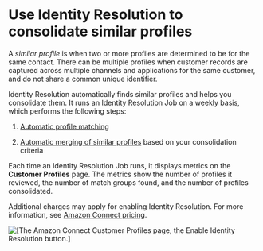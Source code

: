 # Use Identity Resolution to consolidate similar profiles<a name="use-identity-resolution"></a>

A *similar profile* is when two or more profiles are determined to be for the same contact\. There can be multiple profiles when customer records are captured across multiple channels and applications for the same customer, and do not share a common unique identifier\.

Identity Resolution automatically finds similar profiles and helps you consolidate them\. It runs an Identity Resolution Job on a weekly basis, which performs the following steps:

1. [Automatic profile matching](how-identity-resolution-works.md#auto-profile-matching) 

1. [Automatic merging of similar profiles](how-identity-resolution-works.md#auto-profile-merging) based on your consolidation criteria 

Each time an Identity Resolution Job runs, it displays metrics on the **Customer Profiles** page\. The metrics show the number of profiles it reviewed, the number of match groups found, and the number of profiles consolidated\. 

Additional charges may apply for enabling Identity Resolution\. For more information, see [Amazon Connect pricing](http://aws.amazon.com/connect/pricing/)\. 

![\[The Amazon Connect Customer Profiles page, the Enable Identity Resolution button.\]](http://docs.aws.amazon.com/connect/latest/adminguide/images/customer-profiles-enable-ir.png)